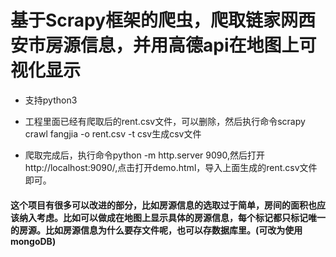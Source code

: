 # 基于Scrapy框架的爬虫，爬取链家网西安市房源信息，并用高德api在地图上可视化显示

- 支持python3

- 工程里面已经有爬取后的rent.csv文件，可以删除，然后执行命令scrapy crawl fangjia -o rent.csv -t csv生成csv文件

- 爬取完成后，执行命令python -m http.server 9090,然后打开http://localhost:9090/,点击打开demo.html，导入上面生成的rent.csv文件即可。

#### 这个项目有很多可以改进的部分，比如房源信息的选取过于简单，房间的面积也应该纳入考虑。比如可以做成在地图上显示具体的房源信息，每个标记都只标记唯一的房源。比如房源信息为什么要存文件呢，也可以存数据库里。(可改为使用mongoDB)
